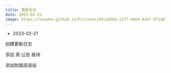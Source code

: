 ```yaml
---
title: 更新日志
date: 2023-02-21
image: https://suswhw.github.io/Pictures/03ca45bb-2277-49e4-83ef-971a019a5408.png
---
```


* 2023-02-21

创建更新日志

添加 真·公告 板块

添加附属阅读站